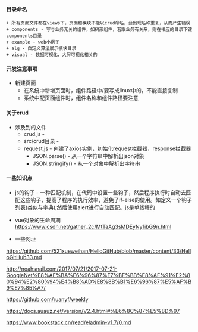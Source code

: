 



#### 目录命名
    + 所有页面文件都在views下，页面和模块不能以crud命名，会出现名称重复，从而产生错误
    + components - 写与业务无关的组件，如树形组件，若跟业务有关系，则在相应的目录下键components目录
    + example - web小例子
    + alg - 自定义算法展示模块目录
    + visual - 数据可视化，大屏可视化相关的


#### 开发注意事项

+ 新建页面
    + 在系统中新增页面时，组件路径中/要写成linux中的，不能直接复制
    + 系统中配页面组件时，组件名称和组件路径要注意



#### 关于crud

+ 涉及到的文件
  + crud.js - 
  + src/crud目录 - 
  + request.js - 创建了axios实例，初始化request拦截器，response拦截器
    + JSON.parse() - 从一个字符串中解析出json对象
    + JSON.stringify() - 从一个对象中解析出字符串



#### 一些知识点

+ js的钩子 - 一种匹配机制，在代码中设置一些钩子，然后程序执行时自动去匹配这些钩子，提高了程序的执行效率，避免了if-else的使用。如定义一个钩子列表(类似与字典),然后使用alert进行自动匹配。js是单线程的
+ vue对象的生命周期 https://www.csdn.net/gather_2c/MtTaAg3sMDEyNy1ibG9n.html







+ 一些网址

https://github.com/521xueweihan/HelloGitHub/blob/master/content/33/HelloGitHub33.md

http://noahsnail.com/2017/07/21/2017-07-21-GoogleNet%E8%AE%BA%E6%96%87%E7%BF%BB%E8%AF%91%E2%80%94%E2%80%94%E4%B8%AD%E8%8B%B1%E6%96%87%E5%AF%B9%E7%85%A7/

https://github.com/ruanyf/weekly

https://docs.auauz.net/version/V2.4.html#%E6%8C%87%E5%8D%97

https://www.bookstack.cn/read/eladmin-v1.7/0.md